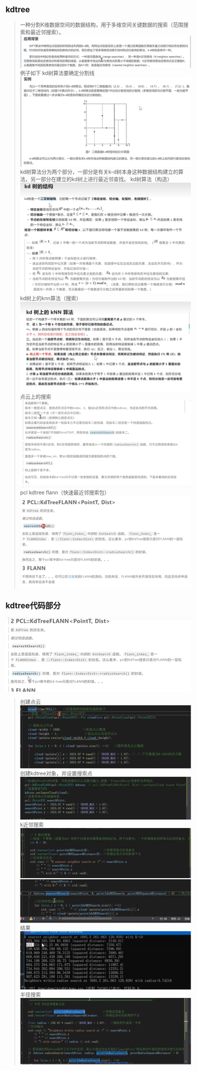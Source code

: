 ## kdtree
> 一种分割K维数据空间的数据结构，用于多维空间关键数据的搜索（范围搜索和最近邻搜索）。
> ![Alt text](image.png)
> 例子如下
> kd树算法要确定分割线
> ![Alt text](image-1.png)
> kd树算法分为两个部分，一部分是有关k-d树本身这种数据结构建立的算法，另一部分在建立的kd树上进行最近邻查找。
> kd树算法（构造）
> ![Alt text](image-2.png)
> kd树上的knn算法（搜索）
> ![Alt text](image-3.png)
> 点云上的搜索
> ![Alt text](image-4.png)
> pcl kdtree flann（快速最近邻搜索包）
> ![Alt text](image-5.png)
>
## kdtree代码部分
![Alt text](image-11.png)
> 创建点云
> ![Alt text](image-6.png)
> 创建kdtree对象，并设置搜索点
> ![Alt text](image-7.png)
> k近邻搜索
> ![Alt text](image-8.png)
> ![Alt text](image-9.png)
> 结果
> ![Alt text](image-10.png)
> 半径搜索
> ![Alt text](image-12.png)